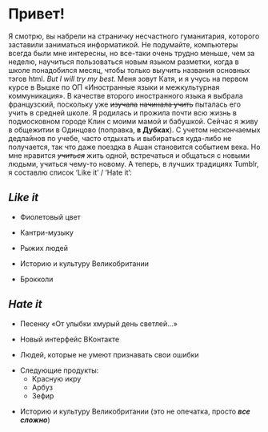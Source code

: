 # Привет!
Я смотрю, вы набрели на страничку несчастного гуманитария, которого заставили заниматься информатикой. Не подумайте, компьютеры всегда были мне интересны, но все-таки очень трудно меньше, чем за неделю, научиться пользоваться новым языком разметки, когда в школе понадобился месяц, чтобы только выучить названия основных тэгов html. *But I will try my best.*
Меня зовут Катя, и я учусь на первом курсе в Вышке по ОП «Иностранные языки и межкультурная коммуникация». В качестве второго иностранного языка я выбрала французский, поскольку уже ~~изучала~~  ~~начинала учить~~ пыталась его учить в средней школе. 
Я родилась и прожила почти всю жизнь в подмосковном городе Клин с моими мамой и бабушкой. Сейчас я живу в общежитии в Одинцово (поправка, **в Дубках**). С учетом нескончаемых дедлайнов по учебе, часто отдыхать и выбираться куда-либо не получается, так что даже поездка в Ашан становится событием века. Но мне нравится *~~учиться~~* жить одной, встречаться и общаться с новыми людьми, учиться чему-то новому. 
А теперь, в лучших традициях Tumblr, я составлю список ‘Like it’ / ‘Hate it’:
## ***Like it***
+ Фиолетовый цвет
- Кантри-музыку
+ Рыжих людей
- Историю и культуру Великобритании
+ Брокколи
## ***Hate it***
+ Песенку «От улыбки хмурый день светлей…»
- Новый интерфейс ВКонтакте
+ Людей, которые не умеют признавать свои ошибки
- Следующие продукты:
	- Красную икру
	* Арбуз
	- Зефир
+ Историю и культуру Великобритании (это не опечатка, просто ___все сложно___)

